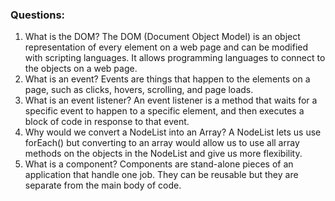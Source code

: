 ### Questions:
1. What is the DOM?
The DOM (Document Object Model) is an object representation of every element on a web page and can be modified with scripting languages. It allows programming languages to connect to the objects on a web page.
2. What is an event?
Events are things that happen to the elements on a page, such as clicks, hovers, scrolling, and page loads.
3. What is an event listener?
An event listener is a method that waits for a specific event to happen to a specific element, and then executes a block of code in response to that event.
4. Why would we convert a NodeList into an Array?
A NodeList lets us use forEach() but converting to an array would allow us to use all array methods on the objects in the NodeList and give us more flexibility.
5. What is a component? 
Components are stand-alone pieces of an application that handle one job. They can be reusable but they are separate from the main body of code. 